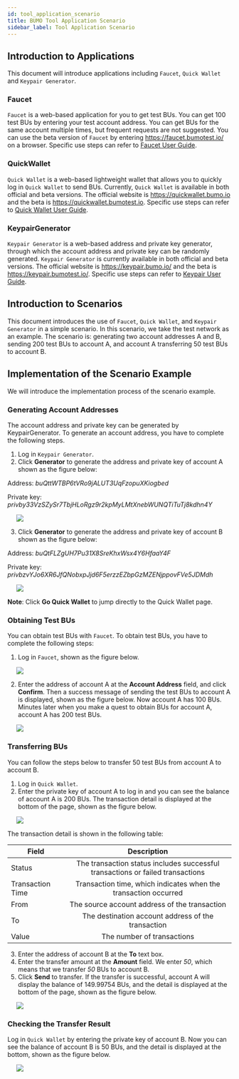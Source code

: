 ```yaml
---
id: tool_application_scenario
title: BUMO Tool Application Scenario
sidebar_label: Tool Application Scenario
---
```


## Introduction to Applications

This document will introduce applications including `Faucet`, `Quick Wallet` and `Keypair Generator`.

### Faucet

`Faucet` is a web-based application for you to get test BUs. You can get 100 test BUs by entering your test account address. You can get BUs for the same account multiple times, but frequent requests are not suggested. You can use the beta version of `Faucet` by entering https://faucet.bumotest.io/ on a browser. Specific use steps can refer to [Faucet User Guide](../faucet_user_guide).

### QuickWallet

`Quick Wallet` is a web-based lightweight wallet that allows you to quickly log in `Quick Wallet` to send BUs. Currently, `Quick Wallet` is available in both official and beta versions. The official website is https://quickwallet.bumo.io and the beta is https://quickwallet.bumotest.io. Specific use steps can refer to [Quick Wallet User Guide](../quick_wallet_user_guide).

### KeypairGenerator

`Keypair Generator` is a web-based address and private key generator, through which the account address and private key can be randomly generated. `Keypair Generator` is currently available in both official and beta versions. The official website is https://keypair.bumo.io/ and the beta is https://keypair.bumotest.io/. Specific use steps can refer to [Keypair User Guide](../keypair_generator_user_guide).

## Introduction to Scenarios

This document introduces the use of `Faucet`, `Quick Wallet`, and `Keypair Generator` in a simple scenario. In this scenario, we take the test network as an example. The scenario is: generating two account addresses A and B, sending 200 test BUs to account A, and account A transferring 50 test BUs to account B.

## Implementation of the Scenario Example

We will introduce the implementation process of the scenario example.

### Generating Account Addresses

The account address and private key can be generated by KeypairGenerator. To generate an account address, you have to complete the following steps.
1. Log in `Keypair Generator`.
2. Click **Generator** to generate the address and private key of account A shown as the figure below:

Address: *buQttWTBP6tVRo9jALUT3UqFzopuXKiogbed*

Private key: *privby33VzSZySr7TbjHLoRgz9r2kpMyLMtXnebWUNQTiTuTj8kdhn4Y*

<img src="/docs/assets/accountaddressgeneration_1.jpg"
     style= "margin-left: 20px">

3. Click **Generator** to generate the address and private key of account B shown as the figure below:

Address: *buQtFLZgUH7Pu31X8SreKhxWsx4Y6HfaaY4F*

Private key: *privbzvYJo6XR6JfQNobxpJjd6F5erzzEZbpGzMZENjppovFVe5JDMdh*  

<img src="/docs/assets/accountaddressgeneration_2.jpg"
     style= "margin-left: 20px">

**Note**: Click **Go Quick Wallet** to jump directly to the Quick Wallet page. 

### Obtaining Test BUs

You can obtain test BUs with `Faucet`. To obtain test BUs, you have to complete the following steps:
1. Log in `Faucet`, shown as the figure below.

<img src="/docs/assets/acquiretestbu_1.jpg"
     style= "margin-left: 20px">

2. Enter the address of account A at the **Account Address** field, and click **Confirm**. Then a success message of sending the test BUs to account A is displayed, shown as the figure below. Now account A has 100 BUs. Minutes later when you make a quest to obtain BUs for account A, account A has 200 test BUs.

<img src="/docs/assets/acquiretestbu_2.jpg"
     style= "margin-left: 20px">

### Transferring BUs

You can follow the steps below to transfer 50 test BUs from account A to account B.
1. Log in `Quick Wallet`.
2. Enter the private key of account A to log in and you can see the balance of account A is 200 BUs. The transaction detail is displayed at the bottom of the page, shown as the figure below.

<img src="/docs/assets/transferbu_1.jpg"
     style= "margin-left: 20px">  


The transaction detail is shown in the following table:

|Field|Description|
|----|:-------:|
|Status|The transaction status includes successful transactions or failed transactions|
|Transaction Time|Transaction time, which indicates when the transaction occurred|
|From|The source account address of the transaction|
|To|The destination account address of the transaction|
|Value|The number of transactions|

3. Enter the address of account B at the **To** text box.
4. Enter the transfer amount at the **Amount** field. We enter *50*, which means that we transfer *50* BUs to account B.
5. Click **Send** to transfer. If the transfer is successful, account A will display the balance of 149.99754 BUs, and the detail is displayed at the bottom of the page, shown as the figure below.

<img src="/docs/assets/transferbu_2.jpg"
     style= "margin-left: 20px">  

### Checking the Transfer Result

Log in `Quick Wallet` by entering the private key of account B. Now you can see the balance of account B is 50 BUs, and the detail is displayed at the bottom, shown as the figure below.

<img src="/docs/assets/checktransfer
.jpg"
     style= "margin-left: 20px">  